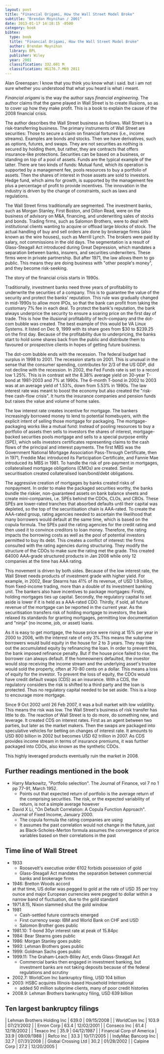 ```yaml
---
layout: post
title: "Financial Origami, How the Wall Street Model Broke"
subtitle: "Brendan Moynihan / 2001"
date: 2013-01-17 14:18:15 -0500
category: book
bibtex:
  type: book
  title: "Financial Origami, How the Wall Street Model Broke"
  author: Brendan Moynihan
  library: BPL
  publisher: Wiley
  year: 2001
  classification: 332.601 M
  classification: HG176.7.M69 2011
---
```


Alan Greenspan: I know that you think you know what i said. but i am not sure whether you understood that what you heard is what i meant.

*Financial origami* is the way the author says *financial engineering*. The author claims that the game played in Wall Street is to create illusions, so as to cover up how they make profit. This is a book to explain the cause of the 2008 financial crisis.

The author describes the Wall Street business as follows. Wall Street is a risk-transferring business. The primary instruments of Wall Street are securities: Those to secure a claim on financial fortunes (i.e., income streams). Examples are bonds and stocks. Then we have derivatives, such as options, futures, and swaps. They are not securities as nothing is secured by holding them, but rather, they are contracts that offers insurance-like protections. Securities can be based on a business, or standing on top of a pool of assets. Funds are the typical example of the latter. There are two kinds of funds: Mutual fund, which its operation is supported by a management fee, pools resources to buy a portfolio of assets. Then the shares of interest in those assets are sold to investors. Hedge fund, which aims for growth, is supported by the management fee plus a percentage of profit to provide incentives. The innovation in the industry is driven by the change of constraints, such as laws and regulations.

The Wall Street firms traditionally are segmented. The investment banks, such as Morgan Stanley, First Boston, and Dillon Read, were on the business of advisory on M&A, financing, and underwriting sales of stocks and bonds. Trading firms, such as Salomon Brothers, were to deal with institutional clients wanting to acquire or offload large blocks of stock. The actual handling of buy and sell orders are done by brokerage firms (also known as the wire houses), such as Merrill Lynch. The brokers were paid by salary, not commissions in the old days. The segmentation is a result of Glass-Steagall Act introduced during Great Depression, which mandates a separation between banks, insurers, and securities underwriters. These firms were in private partnership. But after 1971, the law allows them to go public. This means they are doing business with "other people's money", and they become risk-seeking.

The story of the financial crisis starts in 1990s.

Traditionally, investment banks need three years of profitability to underwrite the securities of a company. This is to guarantee the value of the security and protect the banks' reputation. This rule was gradually changed in mid-1990s to allow more IPOs, so that the bank can profit from taking the customary 7% fee in each deal. To protect the bank's reputation, the bank always underprice the security to ensure a soaring price on the first day of trade. This is how the illusional profitability of tech-company and the dot-com bubble was created. The best example of this would be VA Linux Systems. It listed on Dec 9, 1999 with its share goes from $30 to $239.25 on the first day. Because of the profitability due to underpricing, the banks start to hold some shares back from the public and distribute them to favoured or prospective clients in hopes of getting future business.

The dot-com bubble ends with the recession. The federal budget had surplus in 1998 to 2001. The recession starts on 2001. This is unusual in the sense that the consumer spending, contributes for 2/3 of the US GDP, did not decline with the recession. In 2002, the Fed Funds rate is set to a record low 1.25%. This is in contrast wit the 8.38% average yield on 30-year T-bond at 1981-2003 and 7% at 1990s. The 6-month T-bond in 2002 to 2003 was at an average yield of 1.53%, down from 5.53% in 1990s. The law interest rate was meant to boost the economy but also created the "risk-free cash-flow crisis". It hurts the insurance companies and pension funds but raises the value and volume of home sales.

The low interest rate creates incentive for mortgage. The bankers increasingly borrowed money to lend to potential homebuyers, with the explicit intent of selling those mortgage for packaging. The mortgage-packaging works like a mutual fund: Instead of pooling resources to buy a portfolio of assets then sells to investors the shares of interest, mortgage-backed securities pools mortgage and sells to a special purpose entity (SPE), which sells investors certificates representing claims to the cash flows of the principal and interest payments. The first MBS was the Government National Mortgage Association Pass-Through Certificate, then in 1971, Freddie Mac introduced its Participation Certificate, and Fannie Mae introduced its MBS in 1981.
To handle the risk of pre-payment in mortgages, collateralised mortgage obligations (CMOs) are created. Similar securitisation created collateralised loan/bond/debt obligations.

The aggressive creation of mortgages by banks created risks of nonpayment. In order to make the packaged securities worthy, the banks bundle the riskier, non-guaranteed assets on bank balance sheets and create mini-companies, i.e. SPEs behind the CDOs, CLOs, and CBOs. These SPEs are lower-rated tranches that absorbed defaults until their capital was depleted, so the top of the securitisation chain is AAA-rated. To create the AAA-rated group, rating agencies needed to ascertain the likelihood that many borrowers would default at the same time, which is based on the copula formula. The SPEs paid the rating agencies for the credit rating and then used it to convince creditors to loan money. Therefore, the rating impacts the borrowing costs as well as the pool of potential investors permitted to buy its debt. This creates a conflict of interest: the firms consulted with the rating agencies during structuring. They modify the structure of the CDOs to make sure the rating met the grade. This created 64000 AAA-grade structured products in Jan 2008 while only 12 companies at the time has AAA rating.

This movement is driven by both sides. Because of the low interest rate, the Wall Street needs products of investment grade with higher yield. For example, in 2002, Bear Stearns has 41% of its revenue, of USD 1.9 billion, from fixed-income trading, more than a double of its investment banking unit. The bankers also have incentives to package mortgages: Firstly, holding mortgages ties up capital. Secondly, the regulatory capital to set aside is lower if it is held as a AAA-rated CDO. Thirdly, if sold, all future revenue of the mortgage can be reported in the current year. As the securitisation transfers risk of holding mortgage to investors, the bank relaxed its standards for granting mortgages, permitting low documentation and "ninja" (no income, job, or asset) loans.

As it is easy to get mortgage, the house price were rising at 15% per year in 2000 to 2006, with the interest rate of only 3%.This means the subprime borrowers would build equity in the house for 2 to 3 years. They may take out the accumulated equity by refinancing the loan. In order to prevent this, the bank imposed refinance penalty. But if the house price failed to rise, the borrower can always default. If the homeowners defaulted, the investor would stop receiving the income stream and the underlying asset's trustee would sold the property, often at 70-80 cents on a dollar. This means a loss of equity for the investor. To prevent the loss of equity, the CDOs would have credit default swaps (CDS) as an insurance. With a CDS, the regulatory considers the risk is shifted to a third party and the loan is protected. Thus no regulatory capital needed to be set aside. This is a loop to encourage more mortgage.

Since 9 Oct 2002 until 26 Feb 2007, it was a bull market with low volatility. This means the risk was low. The Wall Street's business of risk transfer has little to do. The reaction of Wall Street is to do more, do something new, and leverage. It created CDS on interest rates. First as an agent between two parties, but later as the market makers. Then the swaps are packaged into speculative vehicles for betting on changes of interest rate. It amounts to USD 800 billion in 2002 but becomes USD 62 trillion in 2007. As CDS provides income stream in terms of insurance premiums, it was further packaged into CDOs, also known as the synthetic CDOs.

This highly leveraged products eventually ruin the market in 2008.

## Further readings mentioned in the book
  - Harry Markowitz, "Portfolio selection". The Journal of Finance, vol 7 no 1 pp 77-91, March 1952.
     - Points out that expected return of portfolio is the average
       return of the comprising securities. The risk, or the expected
       variability of return, is not a simple average however
  - David X Li, "On Default Correlation: A Copula Function Approach". Journal of Fixed Income, January 2000.
     - The copula formula the rating companies are using
     - It assumes the past correlation would not change in the future, just as Black-Scholes-Merton formula assumes the convergence of price variables based on their correlations in the past

## Time line of Wall Street
  - 1933
      - Roosevelt's executive order 6102 forbids possession of gold
      - Glass-Steagall Act mandates the separation between commercial banks
        and brokerage firms
  - 1946: Bretton Woods accord  
    at that time, US dollar was pegged to gold at the rate of USD 35 per troy
    ounce and major European currencies were pegged to dollar within a narrow
    band of fluctuation, due to the gold standard
  - 1971.8.15, Nixon slammed shut the gold window
  - 1981
      - Cash-settled future contracts emerged
      - First currency swap: IBM and World Bank on CHF and USD
      - Salomon Brother goes public
  - 1981.10: T-bond 30yr interest rate at peak of 15.84pc
  - 1984: Bear Stearns goes public
  - 1986: Morgan Stanley goes public
  - 1993: Lehman Brothers goes public
  - 1999: Goldman Sachs goes public
  - 1999.11: The Graham-Leach-Bliley Act, ends Glass-Steagall Act
      - Commercial banks then engaged in investment banking, but investment
        banks are not taking deposits because of the federal regulations and
        scrutiny
  - 2002.7: WorldCom Inc bankruptcy filing, USD 104 billion
  - 2003: HSBC acquires Illinois-based Household International
      - added 50 million subprime clients, many of poor credit histories
  - 2008.9: Lehman Brothers bankruptcy filing, USD 639 billion

## Ten largest bankruptcy filings

| Lehman Brothers Holding Inc | 639.0 | 09/15/2008 |
| WorldCom Inc                | 103.9 | 07/21/2002 |
| Enron Corp                  |  63.4 | 12/02/2001 |
| Conseco Inc                 |  61.4 | 12/18/2002 |
| Texaco Inc                  |  35.9 | 04/12/1987 |
| Financial Corp of America   |  33.9 | 09/09/1988 |
| Refco Inc                   |  33.3 | 10/17/2005 |
| IndyMac Bancorp Inc         |  32.7 | 07/31/2008 |
| Global Crossing Ltd         |  30.2 | 01/28/2002 |
| Calpine Corp                |  27.2 | 12/20/2005 |
